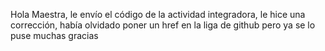 Hola Maestra, le envío el código de la actividad integradora, le hice una corrección, había olvidado poner un href en la liga de github pero ya se lo puse muchas gracias
